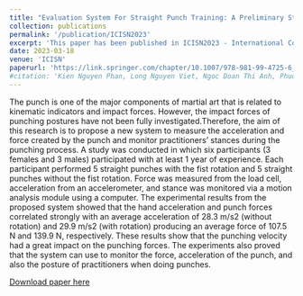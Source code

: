 ```yaml
---
title: "Evaluation System For Straight Punch Training: A Preliminary Study"
collection: publications
permalink: '/publication/ICISN2023'
excerpt: 'This paper has been published in ICISN2023 - International Conference on Intelligent Systems & Networks, organized in Hanoi City, Vietnam. The proceedings of ICISN 2023 will be published in the Lecture Notes in Networks and Systems (LNNS) series by Springer. The books of this series are indexed by SCOPUS, INSPEC, WTI Frankfurt eG, zbMATH, SCImago.'
date: 2023-03-18
venue: 'ICISN'
paperurl: 'https://link.springer.com/chapter/10.1007/978-981-99-4725-6_75'
#citation: 'Kien Nguyen Phan, Long Nguyen Viet, Ngoc Doan Thi Anh, Phuong Do Thi Minh, Hanh Nguyen Hong, Trang Nguyen Thi Minh, Hien Pham Thu, Binh Doan Thanh, Cuong Nguyen Manh, Vu Tran Anh, “Evaluation System For Straight Punch Training: A Preliminary Study” 2023 International Conference on Intelligent Systems & Networks (ICISN), Hanoi, Vietnam 3-2023'
---
```


The punch is one of the major components of martial art that is related to kinematic indicators and impact forces. However, the impact forces of punching postures have not been fully investigated.Therefore, the aim of this research is to propose a new system to measure the acceleration and force created by the punch and monitor practitioners’ stances during the punching process. A study was conducted in which six participants (3 females and 3 males) participated with at least 1 year of experience. Each participant performed 5 straight punches with the fist rotation and 5 straight punches without the fist rotation. Force was measured from the load cell, acceleration from an accelerometer, and stance was monitored via a motion analysis module using a computer. The experimental results from the proposed system showed that the hand acceleration and punch forces correlated strongly with an average acceleration of 28.3 m/s2 (without rotation) and 29.9 m/s2 (with rotation) producing an average force of 107.5 N and 139.9 N, respectively. These results show that the punching velocity had a great impact on the punching forces. The experiments also proved that the system can use to monitor the force, acceleration of the punch, and also the posture of practitioners when doing punches.


[Download paper here](https://link.springer.com/chapter/10.1007/978-981-99-4725-6_75)
